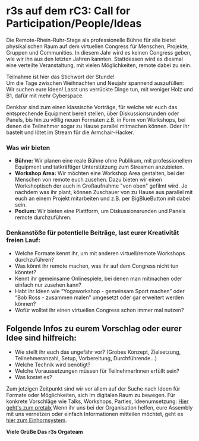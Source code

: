 # r3s auf dem rC3: Call for Participation/People/Ideas 
Die Remote-Rhein-Ruhr-Stage als professionelle Bühne für alle bietet physikalischen Raum auf dem virtuellen Congress für Menschen, Projekte, Gruppen und Communities.
In diesem Jahr wird es keinen Congress geben, wie wir ihn aus den letzten Jahren kannten. Stattdessen wird es diesmal eine verteilte Veranstaltung, mit vielen Möglichkeiten, remote dabei zu sein.

Teilnahme ist hier das Stichwort der Stunde!  
Um die Tage zwischen Weihnachten und Neujahr spannend auszufüllen: Wir suchen eure Ideen!
Lasst uns verrückte Dinge tun, mit weniger Holz und B1, dafür mit mehr Cyberspace. 

Denkbar sind zum einen klassische Vorträge, für welche wir euch das entsprechende Equipment bereit stellen, über Diskussionsrunden oder Panels, bis hin zu völlig neuen Formaten z.B. in Form von Workshops, bei denen die Teilnehmer sogar zu Hause parallel mitmachen können. Oder ihr bastelt und lötet im Stream für die Armchair-Hacker. 

### Was wir bieten
- **Bühne:** Wir planen eine reale Bühne ohne Publikum, mit professionellem Equipment und tatkräftiger Unterstützung zum Streamen anzubieten. 
- **Workshop Area:** Wir möchten eine Workshop Area gestalten, bei der Menschen von remote euch zusehen. Dazu bieten wir einen Workshoptisch der auch in Großaufnahme "von oben" gefilmt wird. Je nachdem was ihr plant, können Zuschauer von zu Hause aus parallel mit euch an einem Projekt mitarbeiten und z.B. per BigBlueButton mit dabei sein. 
- **Podium:** Wir bieten eine Plattform, um Diskussionsrunden und Panels remote durchzuführen.

### Denkanstöße für potentielle Beiträge, last eurer Kreativität freien Lauf:
- Welche Formate kennt ihr, um mit anderen virtuell/remote Workshops durchzuführen? 
- Was könnt ihr remote machen, was ihr auf dem Congress nicht tun könntet? 
- Kennt ihr gemeinsame Onlinespiele, bei denen man mitmachen oder einfach nur zusehen kann?
- Habt ihr Ideen wie “Yogaworkshop - gemeinsam Sport machen” oder “Bob Ross - zusammen malen” umgesetzt oder gar erweitert werden können?
- Wofür wolltet ihr einen virtuellen Congress schon immer mal nutzen?

## Folgende Infos zu eurem Vorschlag oder eurer Idee sind hilfreich:
- Wie stellt ihr euch das ungefähr vor? (Grobes Konzept, Zielsetzung, Teilnehmeranzahl, Setup, Vorbereitung, Durchführende...)
- Welche Technik wird benötigt?
- Welche Voraussetzungen müssen für TeilnehmerInnen erfüllt sein?
- Was kostet es?

Zum jetzigen Zeitpunkt sind wir vor allem auf der Suche nach Ideen für Formate oder Möglichkeiten, sich im digitalen Raum zu bewegen. Für konkrete Vorschläge wie Talks, Workshops, Parties, Ideenumsetzung: [Hier geht's zum pretalx](https://pretalx.r3s.nrw/r3s/)
Wenn ihr uns bei der Organisation helfen, eure Assembly mit uns vernetzen oder einfach Informationen mitteilen möchtet, geht es [hier zum Einhornsystem](https://einhorn.r3s.nrw).

**Viele Grüße
Das r3s Orgateam**
